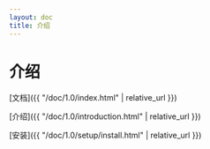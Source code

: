 ```yaml
---
layout: doc
title: 介绍
---
```

# 介绍

[文档]({{ "/doc/1.0/index.html" | relative_url }})

[介绍]({{ "/doc/1.0/introduction.html" | relative_url }})

[安装]({{ "/doc/1.0/setup/install.html" | relative_url }})